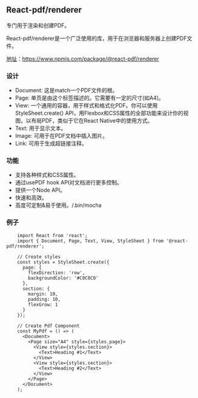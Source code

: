 ## React-pdf/renderer

专门用于渲染和创建PDF。

React-pdf/renderer是一个广泛使用的库，用于在浏览器和服务器上创建PDF文件。

[地址](https://www.npmjs.com/package/@react-pdf/renderer)：https://www.npmjs.com/package/@react-pdf/renderer

### 设计

   - Document: 这是match一个PDF文件的根。
   - Page: 单页是由这个标签描述的。它需要有一定的尺寸(如A4)。
   - View: 一个通用的容器，用于样式和格式化PDF。你可以使用StyleSheet.create() API，用Flexbox和CSS属性的全部功能来设计你的视图，以布局PDF，类似于它在React Native中的使用方式。
   - Text: 用于显示文本。
   - Image: 可用于在PDF文档中插入图片。
   - Link: 可用于生成超链接注释。

### 功能

   - 支持各种样式和CSS属性。
   - 通过usePDF hook API对文档进行更多控制。
   - 提供一个Node API。
   - 快速和高效。
   - 高度可定制&易于使用。/.bin/mocha

### 例子

```
    import React from 'react'; 
    import { Document, Page, Text, View, StyleSheet } from '@react-pdf/renderer'; 
     
    // Create styles 
    const styles = StyleSheet.create({ 
      page: { 
        flexDirection: 'row', 
        backgroundColor: '#C0C0C0' 
      }, 
      section: { 
        margin: 10, 
        padding: 10, 
        flexGrow: 1 
      } 
    }); 
     
    // Create Pdf Component 
    const MyPdf = () => ( 
      <Document> 
        <Page size="A4" style={styles.page}> 
          <View style={styles.section}> 
            <Text>Heading #1</Text> 
          </View> 
          <View style={styles.section}> 
            <Text>Heading #2</Text> 
          </View> 
        </Page> 
      </Document> 
    ); 
```

